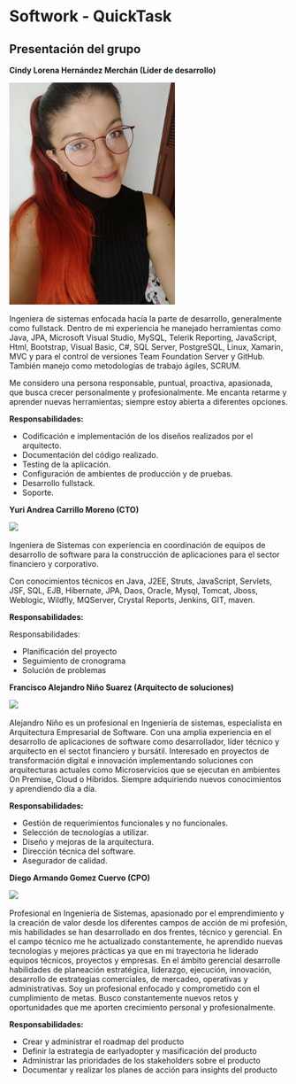 <h1>Softwork - QuickTask</h1>

<h2>Presentación del grupo</h2>

<b>Cindy Lorena Hernández Merchán (Líder de desarrollo)</b>

<p align="left"> <img src="https://github.com/IngSwEspec2030/QuickStart/blob/master/WhatsApp%20Image%202020-08-07%20at%207.31.39%20PM.jpeg" width="300"/></p> 


Ingeniera de sistemas enfocada hacía la parte de desarrollo, generalmente como fullstack. Dentro de mi experiencia he manejado herramientas como Java, JPA, Microsoft Visual Studio, MySQL, Telerik Reporting, JavaScript, Html, Bootstrap, Visual Basic, C#, SQL Server, PostgreSQL, Linux, Xamarin, MVC y para el control de versiones Team Foundation Server y GitHub. También manejo como metodologías de trabajo ágiles, SCRUM.

Me considero una persona responsable, puntual, proactiva, apasionada, que busca crecer personalmente y profesionalmente. Me encanta retarme y aprender nuevas herramientas; siempre estoy abierta a diferentes opciones.

<b>Responsabilidades:</b>
  - Codificación e implementación de los diseños realizados por el arquitecto.
  - Documentación del código realizado.
  - Testing de la aplicación.
  - Configuración de ambientes de producción y de pruebas.
  - Desarrollo fullstack.
  - Soporte.
  
<b>Yuri Andrea Carrillo Moreno (CTO)</b>

<p align="left"> <img src="https://github.com/IngSwEspec2030/QuickTask/blob/master/20200813_182003%20(1).jpg" width="300"/></p> 


Ingeniera de Sistemas con experiencia en coordinación de equipos de desarrollo de software para la construcción de aplicaciones para el sector financiero y corporativo. 

Con conocimientos técnicos en  Java, J2EE, Struts, JavaScript, Servlets, JSF, SQL, EJB, Hibernate, JPA, Daos, Oracle, Mysql, Tomcat, Jboss, Weblogic, Wildfly, MQServer, Crystal Reports, Jenkins, GIT, maven.

<b>Responsabilidades:</b>

Responsabilidades:
  -  Planificación del proyecto
  -  Seguimiento de cronograma
  -  Solución de problemas

<b>Francisco Alejandro Niño Suarez (Arquitecto de soluciones)</b>

<p align="left"> <img src="https://avatars0.githubusercontent.com/u/64390740?s=460&u=23bba49715da5eee503f5e3ac020a5ec29d42420&v=4" width="300"/></p> 

Alejandro Niño es un profesional en Ingeniería de sistemas, especialista en Arquitectura Empresarial de Software.
Con una amplia experiencia en el desarrollo de aplicaciones de software como desarrollador, líder técnico y arquitecto en el sectot financiero y bursátil.
Interesado en proyectos de transformación digital e innovación implementando soluciones con arquitecturas actuales como Microservicios que se ejecutan en ambientes On Premise, Cloud o Híbridos.
Siempre adquiriendo nuevos conocimientos y aprendiendo día a día.

<b>Responsabilidades:</b>
 - Gestión de requerimientos funcionales y no funcionales.
 - Selección de tecnologías a utilizar.
 - Diseño y mejoras de la arquitectura.
 - Dirección técnica del software.
 - Asegurador de calidad.

<b>Diego Armando Gomez Cuervo (CPO)</b>

<p align="left"> <img src="https://avatars2.githubusercontent.com/u/1482074?s=460&u=104af5fa3617a34e84ce2383b94066572abcbfbe&v=4" width="300"/></p> 

Profesional en Ingeniería de Sistemas, apasionado por el emprendimiento y la creación de valor desde los diferentes campos de acción de mi profesión, mis habilidades se han desarrollado en dos frentes, técnico y gerencial. En el campo técnico me he actualizado constantemente, he aprendido nuevas tecnologías y mejores prácticas ya que en mi trayectoria he liderado equipos técnicos, proyectos y empresas. En el ámbito gerencial desarrolle habilidades de planeación estratégica, liderazgo, ejecución, innovación, desarrollo de estrategias comerciales, de mercadeo, operativas y administrativas. Soy un profesional enfocado y comprometido con el cumplimiento de metas. Busco constantemente nuevos retos y oportunidades que me aporten crecimiento personal y profesionalmente.

<b>Responsabilidades:</b>

<ul>
  <li>Crear y administrar el roadmap del producto</li>
  <li>Definir la estrategia de earlyadopter y masificación del producto</li>
  <li>Administrar las prioridades de los stakeholders sobre el producto</li>
  <li>Documentar y realizar los planes de acción para insights del producto</li>
</ul>

